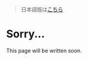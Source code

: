 > 日本語版は[こちら](https://doc.poac.pm/ja/reference/publishing.html)

# Sorry...
This page will be written soon.
